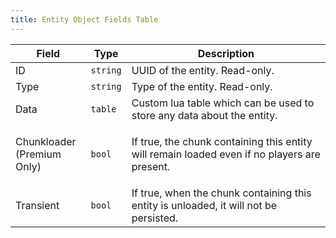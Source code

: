 ```yaml
---
title: Entity Object Fields Table
---
```


| Field                                | Type     | Description                                                                                   |
| ------------------------------------ | -------- | --------------------------------------------------------------------------------------------- |
| ID                                   | `string` | UUID of the entity. Read-only.                                                                |
| Type                                 | `string` | Type of the entity. Read-only.                                                                |
| Data                                 | `table`  | Custom lua table which can be used to store any data about the entity.                        |
| <p>Chunkloader<br>(Premium Only)</p> | `bool`   | If true, the chunk containing this entity will remain loaded even if no players are present.  |
| Transient                            | `bool`   | If true, when the chunk containing this entity is unloaded, it will not be persisted.         |
